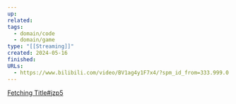 ```yaml
---
up: 
related: 
tags:
  - domain/code
  - domain/game
type: "[[Streaming]]"
created: 2024-05-16
finished: 
URLs:
  - https://www.bilibili.com/video/BV1ag4y1F7x4/?spm_id_from=333.999.0.0&vd_source=6d4ef5f8b8b73d69ea854cb9321a50ac
---
```


[Fetching Title#jzp5](https://github.com/linyiLYi/snake-ai)